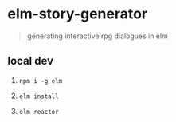 # elm-story-generator
> generating interactive rpg dialogues in elm

## local dev

1. `npm i -g elm`

1. `elm install`

1. `elm reactor`
